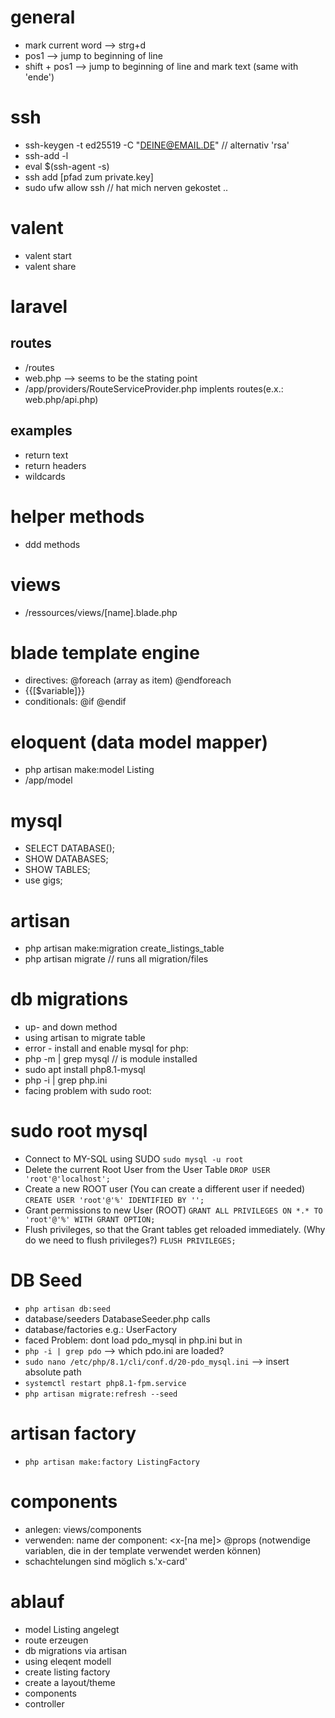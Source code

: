 # general 
* mark current word --> strg+d
* pos1 --> jump to beginning of line
* shift + pos1 --> jump to beginning of line and mark text (same with 'ende')



# ssh
* ssh-keygen -t ed25519 -C "DEINE@EMAIL.DE" // alternativ 'rsa'
* ssh-add -l
* eval $(ssh-agent -s)
* ssh add [pfad zum private.key]
* sudo ufw allow ssh // hat mich nerven gekostet ..


# valent
* valent start
* valent share



# laravel
## routes
* /routes
* web.php --> seems to be the stating point
* /app/providers/RouteServiceProvider.php implents routes(e.x.: web.php/api.php)

## examples
* return text
* return headers
* wildcards

# helper methods
* ddd methods

# views
* /ressources/views/[name].blade.php

# blade template engine
* directives: @foreach (array as item) @endforeach
* {{[$variable]}}
* conditionals: @if @endif

# eloquent (data model mapper)
* php artisan make:model Listing
* /app/model


# mysql
* SELECT DATABASE();
* SHOW DATABASES;
* SHOW TABLES;
* use gigs;

# artisan
* php artisan make:migration create_listings_table
* php artisan migrate // runs all migration/files


# db migrations
* up- and down method
* using artisan to migrate table
* error - install and enable mysql for php:
* php -m | grep mysql // is module installed
* sudo apt install php8.1-mysql
* php -i | grep php.ini
* facing problem with sudo root:

# sudo root mysql
* Connect to MY-SQL using SUDO
``` sudo mysql -u root ```
* Delete the current Root User from the User Table
``` DROP USER 'root'@'localhost'; ```
* Create a new ROOT user (You can create a different user if needed)
``` CREATE USER 'root'@'%' IDENTIFIED BY ''; ```
* Grant permissions to new User (ROOT)
``` GRANT ALL PRIVILEGES ON *.* TO 'root'@'%' WITH GRANT OPTION; ```
* Flush privileges, so that the Grant tables get reloaded immediately. (Why do we need to flush privileges?)
``` FLUSH PRIVILEGES; ```

# DB Seed
* ``` php artisan db:seed ```
* database/seeders DatabaseSeeder.php calls 
* database/factories e.g.: UserFactory
* faced Problem: dont load pdo_mysql in php.ini but in
* ``` php -i | grep pdo ``` --> which pdo.ini are loaded?
* ``` sudo nano /etc/php/8.1/cli/conf.d/20-pdo_mysql.ini ``` --> insert absolute path
* ``` systemctl restart php8.1-fpm.service  ```
* ``` php artisan migrate:refresh --seed ``` 

# artisan factory
* ``` php artisan make:factory ListingFactory ```

# components
* anlegen: views/components
* verwenden: name der component: <x-[na me]> @props (notwendige variablen, die in der template verwendet werden können)
* schachtelungen sind möglich s.'x-card'

# ablauf
* model Listing angelegt
* route erzeugen
* db migrations via artisan
* using eleqent modell
* create listing factory
* create a layout/theme
* components
* controller